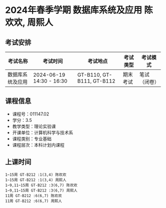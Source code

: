 # 2024年春季学期 数据库系统及应用 陈欢欢, 周熙人




## 考试安排

| 考试名称 | 考试时间 | 考试地点 | 考试类型 | 考试模式 |
| -------- | -------- | -------- | -------- | -------- |
| 数据库系统及应用 | 2024-06-19 14:30 - 16:30 | GT-B110, GT-B111, GT-B112 | 期末考试 | 笔试（闭卷） |





## 课程信息

- 课程号：011147.02
- 学分：3.5
- 教学类型：理论实验课
- 开课单位：计算机科学与技术系
- 课程类别：专业基础
- 课程层次：本科计划内课程

## 上课时间

```
1~15周 GT-B212 :1(3,4) 陈欢欢
1~15周 GT-B212 :1(3,4) 周熙人
1~9,11~15周 GT-B212 :3(6,7) 陈欢欢
1~9,11~15周 GT-B212 :3(6,7) 周熙人
11周 GT-B212 :6(6,7) 陈欢欢
11周 GT-B212 :6(6,7) 周熙人
```

